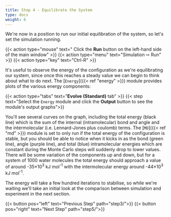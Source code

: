 ```yaml
---
title: Step 4 - Equilibrate the System
type: docs
weight: 6
---
```



We're now in a position to run our initial equilibration of the system, so let's set the simulation running.

{{< action type="mouse" text=" Click the **Run** button on the left-hand side of the main window" >}}
{{< action type="menu" text="Simulation &#8680; Run" >}}
{{< action type="key" text="Ctrl-R" >}}


It's useful to observe the energy of the configuration as we're equilibrating our system, since once this reaches a steady value we can begin to think about what to do next. The [`Energy`]({{< ref "energy" >}}) module provides plots of the various energy components:

{{< action type="tabs" text="**Evolve (Standard)** tab" >}}
{{< step text="Select the `Energy` module and click the **Output** button to see the module's output graphs">}}


You'll see several curves on the graph, including the total energy (black line) which is the sum of the internal (intramolecular) bond and angle and the intermolecular (i.e. Lennard-Jones plus coulomb) terms. The [`MD`]({{< ref "md" >}}) module is set to only run if the total energy of the configuration is stable, but you should be able to notice when it kicks in as the bond (green line), angle (purple line), and total (blue) intramolecular energies which are constant during the Monte Carlo steps will suddenly drop to lower values. There will be some variation of the components up and down, but for a system of 1000 water molecules the total energy should approach a value of around -35&times;10<sup>3</sup> kJ mol<sup>-1</sup> with the intermolecular energy around -44&times;10<sup>3</sup> kJ mol<sup>-1</sup>.

The energy will take a few hundred iterations to stabilise, so while we're waiting we'll take an initial look at the comparison between simulation and experiment in the next section.

{{< button pos="left" text="Previous Step" path="step3/">}}
{{< button pos="right" text="Next Step" path="step5/">}}
